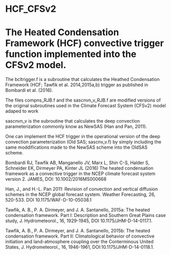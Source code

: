 # HCF_CFSv2
# The Heated Condensation Framework (HCF) convective trigger function implemented into the CFSv2 model.

The bcltrigger.f is a subroutine that calculates the Heathed Condensation Framework (HCF; Tawfik et al. 2014,2015a,b) trigger as published in Bombardi et al. (2016).

The files compns_RJB.f and the sascnvn_v_RJB.f are modified versions of the original subroutines used in the Climate Forecast System (CFSv2) model adaped to work

sascnvn_v is the subroutine that calculates the deep convection parameterization commonly know as NewSAS (Han and Pan, 2011).

One can implement the HCF trigger in the operational version of the deep convection parameterization (Old SAS; sascnv_v.f) by simply including the same moddifications made to the NewSAS scheme into the OldSAS scheme. 


Bombardi RJ, Tawfik AB, Manganello JV, Marx L, Shin C-S, Halder S, Schneider EK, Dirmeyer PA, Kinter JL (2016) The heated condensation framework as a convective trigger in the NCEP climate forecast system version 2. JAMES, DOI: 10.1002/2016MS000668

Han, J., and H.-L. Pan 2011: Revision of convection and vertical diffusion schemes in the NCEP global forecast system. Weather Forecasting, 26, 520-533. DOI 10.1175/WAF-D-10-05038.1

Tawfik, A. B., P. A. Dirmeyer, and J. A. Santanello,  2015a: The heated condensation framework. Part I: Description and Southern Great Plains case
study, J. Hydrometeorol., 16, 1929-1945, DOI 10.1175/JHM-D-14-0117.1.

Tawfik, A. B., P. A. Dirmeyer, and J. A. Santanello, 2015b: The heated condensation framework. Part II: Climatological behavior of convective
initiation and land-atmosphere coupling over the Conterminous United States, J. Hydrometeorol., 16, 1946-1961, DOI:10.1175/JHM-D-14-0118.1.
